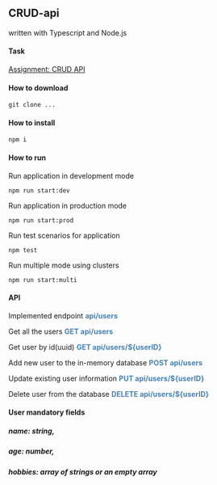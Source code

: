 ﻿## CRUD-api
written with Typescript and Node.js

#### Task
[Assignment: CRUD API](https://github.com/AlreadyBored/nodejs-assignments/blob/main/assignments/crud-api/assignment.md)

#### How to download

    git clone ...

#### How to install

    npm i

#### How to run

Run application in development mode

    npm run start:dev

Run application in production mode

    npm run start:prod

Run test scenarios for application

    npm test

Run multiple mode using clusters

    npm run start:multi

#### API

Implemented endpoint **<font color="steelblue">api/users</font>**

Get all the users **<font color="steelblue">GET api/users</font>**

Get user by id(uuid) **<font color="steelblue">GET api/users/\${userID}</font>**

Add new user to the in-memory database **<font color="steelblue">POST api/users</font>**

Update existing user information **<font color="steelblue">PUT api/users/\${userID}</font>**

Delete user from the database **<font color="steelblue">DELETE api/users/\${userID}</font>**


#### User mandatory fields

##### name: string,
##### age: number,
##### hobbies: array of strings or an empty array
